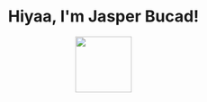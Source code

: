 <h1 align="center">
           Hiyaa, I'm Jasper Bucad!
</h1>

<div id="header" align="center">
  <img src="https://media0.giphy.com/media/RN8FdaB6T1bkkI5n4I/200w.webp?cid=ecf05e47rn8jfwhzraia2loub0qg16p0928d6vqdgc7p5w57&rid=200w.webp&ct=s" width="100"/>
</div>



<!--
**justjjasper/justjjasper** is a ✨ _special_ ✨ repository because its `README.md` (this file) appears on your GitHub profile.
To those who are viewing this READ.me, have a wonderful day <3.
-->

